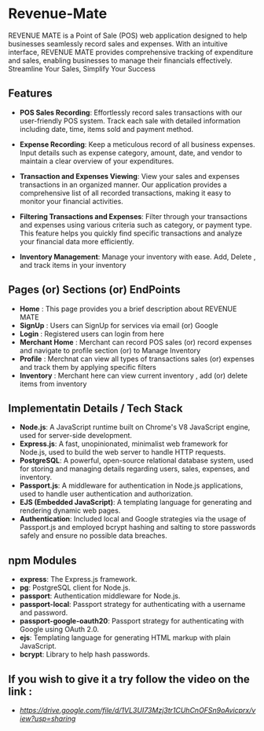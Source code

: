 # Revenue-Mate

REVENUE MATE is a Point of Sale (POS) web application designed to help businesses seamlessly record sales and expenses. With an intuitive interface, REVENUE MATE provides comprehensive tracking of expenditure and sales, enabling businesses to manage their financials effectively.
Streamline Your Sales, Simplify Your Success

## Features

- **POS Sales Recording**: Effortlessly record sales transactions with our user-friendly POS system. Track each sale with detailed information including date, time, items sold and payment method.

- **Expense Recording**: Keep a meticulous record of all business expenses. Input details such as expense category, amount, date, and vendor to maintain a clear overview of your expenditures.

- **Transaction and Expenses Viewing**: View your sales and expenses transactions in an organized manner. Our application provides a comprehensive list of all recorded transactions, making it easy to monitor your financial activities.

- **Filtering Transactions and Expenses**: Filter through your transactions and expenses using various criteria such as category, or payment type. This feature helps you quickly find specific transactions and analyze your financial data more efficiently.

- **Inventory Management**: Manage your inventory with ease. Add, Delete , and track items in your inventory

## Pages (or) Sections (or) EndPoints
- **Home** : This page provides you a brief description about REVENUE MATE
- **SignUp** : Users can SignUp for services via email (or) Google
- **Login** : Registered users can login from here
- **Merchant Home** : Merchant can record POS sales (or) record expenses and navigate to profile section (or) to Manage Inventory
- **Profile** : Merchnat can view all types of transactions sales (or) expenses and track them by applying specific filters
- **Inventory** : Merchant here can view current inventory , add (or) delete items from inventory

## Implementatin Details / Tech Stack

- **Node.js**: A JavaScript runtime built on Chrome's V8 JavaScript engine, used for server-side development.
- **Express.js**: A fast, unopinionated, minimalist web framework for Node.js, used to build the web server to handle HTTP requests.
- **PostgreSQL**: A powerful, open-source relational database system, used for storing and managing details regarding users, sales, expenses, and inventory.
- **Passport.js**: A middleware for authentication in Node.js applications, used to handle user authentication and authorization.
- **EJS (Embedded JavaScript)**: A templating language for generating and rendering dynamic web pages.
- **Authentication**: Included local and Google strategies via the usage of Passport.js and employed bcrypt hashing and salting to store passwords safely and ensure no possible data breaches.

## npm Modules

- **express**: The Express.js framework.
- **pg**: PostgreSQL client for Node.js.
- **passport**: Authentication middleware for Node.js.
- **passport-local**: Passport strategy for authenticating with a username and password.
- **passport-google-oauth20**: Passport strategy for authenticating with Google using OAuth 2.0.
- **ejs**: Templating language for generating HTML markup with plain JavaScript.
- **bcrypt**: Library to help hash passwords.

## If you wish to give it a try follow the video on the link :
- *https://drive.google.com/file/d/1VL3UI73Mzj3tr1CUhCnOFSn9oAvicprx/view?usp=sharing*
